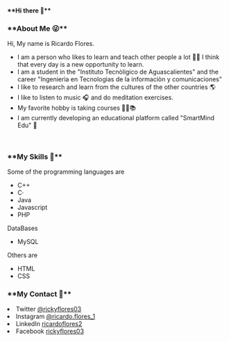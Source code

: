 <h4>**Hi there 👋**</h4>

<h3>**About Me 😜** </h3>
<p>Hi, My name is Ricardo Flores.<br>
  <ul>
  <li>I am a person who likes to learn and teach other people a lot 👨‍🏫 I think that every day is a new opportunity to learn.</li>
    <li>I am a student in the "Instituto Tecnòligico de Aguascalientes" and the career "Ingenierìa en Tecnologìas de la informaciòn y comunicaciones"
    <li>I like to research and learn from the cultures of the other countries 🌎</li>
    <li>I like to listen to music 🎧 and do meditation exercises.</li>
    <li>My favorite hobby is taking courses 👨‍💻📚</li>
  <li>I am currently developing an educational platform called "SmartMind Edu" 💙</li>
  </ul>
</p>
<br>
<h3>**My Skills 🧠** </h3>
<p>
  Some of the programming languages are
  <ul>
    <li> C++ </li>
    <li> C· </li>
    <li> Java </li>
    <li> Javascript </li>
    <li> PHP </li>
   </ul>
  DataBases
  <ul>
    <li> MySQL </li>
  </ul>
  Others are 
  <ul>
    <li> HTML </li>
  <li> CSS </li>
  </ul>
</p>
<h3>**My Contact 👀** </h3>
<p>
  <li>Twitter <a href="https://twitter.com/rickyflores03">@rickyflores03</a></li>
  <li>Instagram <a href="https://www.instagram.com/ricardo.flores_1/?fbclid=IwAR3KFwCylIAI4p1kh4ZKqFC410laYciBeFYK1kMLW7Nm-4Ld-7yBjTYCRQ">@ricardo.flores_1</a></li>
  <li>LinkedIn <a href="https://www.linkedin.com/in/ricardoflores2?fbclid=IwAR2tcGlRXDg9s_EEu9CPcgty7U7g2xGCwhykncrOLLJmjR-8pUPVSfFWeFU">ricardoflores2</a></li>
  <li>Facebook  <a href="https://www.facebook.com/rickyflores03">rickyflores03</a></li>
    
</p>
























